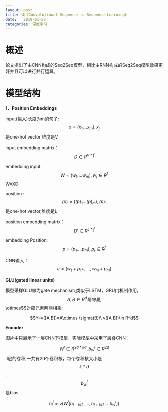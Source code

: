 ```yaml
---
layout: post
title: 读《Convolutional Sequence to Sequence Learning》
date:   2019-01-25
categories: 深度学习
---
```


# 概述

论文提出了由CNN构成的Seq2Seq模型，相比由RNN构成的Seq2Seq模型效果更好并且可以进行并行运算。

# 模型结构  

**1、Position Embeddings**   

input(输入)长度为m的句子:$$x=(x_{1},..x_{m}),x_{j}$$是one-hot vector 维度是V   

input embedding matrix： $$D\in R^{V*f}$$    

embedding input: $$W=(w_{1}....w_{m}),w_{j}\in R^f$$  W=XD   

position :$$\hat(p)=(\hat(p)_{1}...\hat(p)_{m}),\hat(p)_{1}$$是one-hot vector,维度是L   

position embedding matrix： $$D'\in R^{L*f}$$    

embedding Position: $$p=(p_{1}....p_{m}),p_{j}\in R^f$$    

CNN输入：$$e=(w_{1}+p_{1}+,...,w_{m}+p_{m})$$   



**GLU(gated linear units)**  

模型采样GLU做为gate mechanism,类似于LSTM，GRU门机制作用。    
$$A,B \in R^{d}是向量,$$\otimes$$对应元素两两相乘:

$$Y=v([A B])=A\otimes \sigma(B)\\
v([A B])\in R^d$$  

**Encoder**  

图片中只展示了一层CNN下模型，实际模型中采用了层叠CNN： 

$$W^l\in R^{2d*kd},b_{w}^l \in R^{2d}$$:l层的卷积,一共有2d个卷积核，每个卷积核大小是$$k*d$$,$$b_{w}^l$$是bias    

$$h_{i}^l=v(W^l[h_{i-k/2},...,h_{i+k/2}+b_{w}^l])$$   


